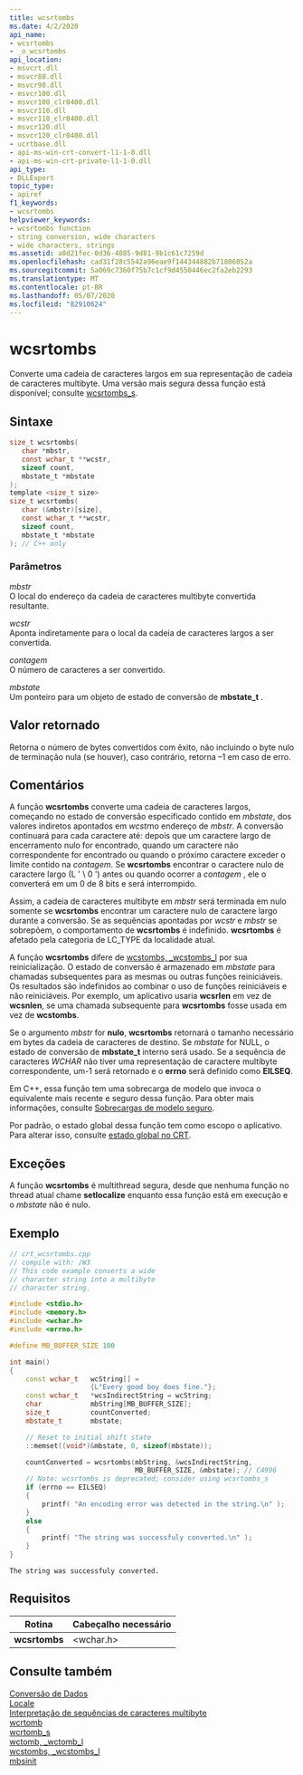 ```yaml
---
title: wcsrtombs
ms.date: 4/2/2020
api_name:
- wcsrtombs
- _o_wcsrtombs
api_location:
- msvcrt.dll
- msvcr80.dll
- msvcr90.dll
- msvcr100.dll
- msvcr100_clr0400.dll
- msvcr110.dll
- msvcr110_clr0400.dll
- msvcr120.dll
- msvcr120_clr0400.dll
- ucrtbase.dll
- api-ms-win-crt-convert-l1-1-0.dll
- api-ms-win-crt-private-l1-1-0.dll
api_type:
- DLLExport
topic_type:
- apiref
f1_keywords:
- wcsrtombs
helpviewer_keywords:
- wcsrtombs function
- string conversion, wide characters
- wide characters, strings
ms.assetid: a8d21fec-0d36-4085-9d81-9b1c61c7259d
ms.openlocfilehash: cad31f28c5542a96eae9f144344882b71806052a
ms.sourcegitcommit: 5a069c7360f75b7c1cf9d4550446ec2fa2eb2293
ms.translationtype: MT
ms.contentlocale: pt-BR
ms.lasthandoff: 05/07/2020
ms.locfileid: "82910624"
---
```

# <a name="wcsrtombs"></a>wcsrtombs

Converte uma cadeia de caracteres largos em sua representação de cadeia de caracteres multibyte. Uma versão mais segura dessa função está disponível; consulte [wcsrtombs_s](wcsrtombs-s.md).

## <a name="syntax"></a>Sintaxe

```C
size_t wcsrtombs(
   char *mbstr,
   const wchar_t **wcstr,
   sizeof count,
   mbstate_t *mbstate
);
template <size_t size>
size_t wcsrtombs(
   char (&mbstr)[size],
   const wchar_t **wcstr,
   sizeof count,
   mbstate_t *mbstate
); // C++ only
```

### <a name="parameters"></a>Parâmetros

*mbstr*<br/>
O local do endereço da cadeia de caracteres multibyte convertida resultante.

*wcstr*<br/>
Aponta indiretamente para o local da cadeia de caracteres largos a ser convertida.

*contagem*<br/>
O número de caracteres a ser convertido.

*mbstate*<br/>
Um ponteiro para um objeto de estado de conversão de **mbstate_t** .

## <a name="return-value"></a>Valor retornado

Retorna o número de bytes convertidos com êxito, não incluindo o byte nulo de terminação nula (se houver), caso contrário, retorna –1 em caso de erro.

## <a name="remarks"></a>Comentários

A função **wcsrtombs** converte uma cadeia de caracteres largos, começando no estado de conversão especificado contido em *mbstate*, dos valores indiretos apontados em *wcstr*no endereço de *mbstr*. A conversão continuará para cada caractere até: depois que um caractere largo de encerramento nulo for encontrado, quando um caractere não correspondente for encontrado ou quando o próximo caractere exceder o limite contido na *contagem*. Se **wcsrtombs** encontrar o caractere nulo de caractere largo (L ' \ 0 ') antes ou quando ocorrer a *contagem* , ele o converterá em um 0 de 8 bits e será interrompido.

Assim, a cadeia de caracteres multibyte em *mbstr* será terminada em nulo somente se **wcsrtombs** encontrar um caractere nulo de caractere largo durante a conversão. Se as sequências apontadas por *wcstr* e *mbstr* se sobrepõem, o comportamento de **wcsrtombs** é indefinido. **wcsrtombs** é afetado pela categoria de LC_TYPE da localidade atual.

A função **wcsrtombs** difere de [wcstombs, _wcstombs_l](wcstombs-wcstombs-l.md) por sua reinicialização. O estado de conversão é armazenado em *mbstate* para chamadas subsequentes para as mesmas ou outras funções reiniciáveis. Os resultados são indefinidos ao combinar o uso de funções reiniciáveis e não reiniciáveis.  Por exemplo, um aplicativo usaria **wcsrlen** em vez de **wcsnlen**, se uma chamada subsequente para **wcsrtombs** fosse usada em vez de **wcstombs**.

Se o argumento *mbstr* for **nulo**, **wcsrtombs** retornará o tamanho necessário em bytes da cadeia de caracteres de destino. Se *mbstate* for NULL, o estado de conversão de **mbstate_t** interno será usado. Se a sequência de caracteres *WCHAR* não tiver uma representação de caractere multibyte correspondente, um-1 será retornado e o **errno** será definido como **EILSEQ**.

Em C++, essa função tem uma sobrecarga de modelo que invoca o equivalente mais recente e seguro dessa função. Para obter mais informações, consulte [Sobrecargas de modelo seguro](../../c-runtime-library/secure-template-overloads.md).

Por padrão, o estado global dessa função tem como escopo o aplicativo. Para alterar isso, consulte [estado global no CRT](../global-state.md).

## <a name="exceptions"></a>Exceções

A função **wcsrtombs** é multithread segura, desde que nenhuma função no thread atual chame **setlocalize** enquanto essa função está em execução e o *mbstate* não é nulo.

## <a name="example"></a>Exemplo

```cpp
// crt_wcsrtombs.cpp
// compile with: /W3
// This code example converts a wide
// character string into a multibyte
// character string.

#include <stdio.h>
#include <memory.h>
#include <wchar.h>
#include <errno.h>

#define MB_BUFFER_SIZE 100

int main()
{
    const wchar_t   wcString[] =
                    {L"Every good boy does fine."};
    const wchar_t   *wcsIndirectString = wcString;
    char            mbString[MB_BUFFER_SIZE];
    size_t          countConverted;
    mbstate_t       mbstate;

    // Reset to initial shift state
    ::memset((void*)&mbstate, 0, sizeof(mbstate));

    countConverted = wcsrtombs(mbString, &wcsIndirectString,
                               MB_BUFFER_SIZE, &mbstate); // C4996
    // Note: wcsrtombs is deprecated; consider using wcsrtombs_s
    if (errno == EILSEQ)
    {
        printf( "An encoding error was detected in the string.\n" );
    }
    else
    {
        printf( "The string was successfuly converted.\n" );
    }
}
```

```Output
The string was successfuly converted.
```

## <a name="requirements"></a>Requisitos

|Rotina|Cabeçalho necessário|
|-------------|---------------------|
|**wcsrtombs**|\<wchar.h>|

## <a name="see-also"></a>Consulte também

[Conversão de Dados](../../c-runtime-library/data-conversion.md)<br/>
[Locale](../../c-runtime-library/locale.md)<br/>
[Interpretação de sequências de caracteres multibyte](../../c-runtime-library/interpretation-of-multibyte-character-sequences.md)<br/>
[wcrtomb](wcrtomb.md)<br/>
[wcrtomb_s](wcrtomb-s.md)<br/>
[wctomb, _wctomb_l](wctomb-wctomb-l.md)<br/>
[wcstombs, _wcstombs_l](wcstombs-wcstombs-l.md)<br/>
[mbsinit](mbsinit.md)<br/>
